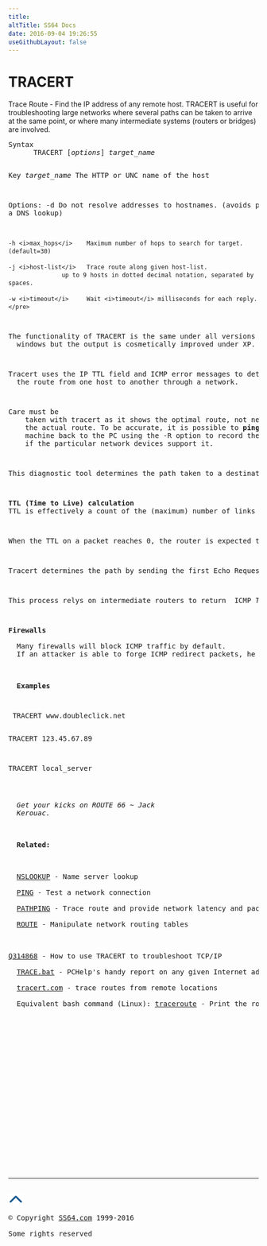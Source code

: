 ```yaml
---
title:
altTitle: SS64 Docs
date: 2016-09-04 19:26:55
useGithubLayout: false
---
```

<!-- #BeginLibraryItem "/Library/head_nt.lbi" --><!-- #EndLibraryItem --><h1>TRACERT</h1> 
<p>Trace Route - Find the IP address of any remote host. TRACERT 
  is useful for troubleshooting large networks where several paths can be taken 
  to arrive at the same point, or where many intermediate systems (routers or 
bridges) are involved. </p>
<pre>Syntax<br>      TRACERT [<i>options</i>] <i>target_name</i>

Key
   <i>target_name</i>     The HTTP or UNC name of the host

Options:
    -d             Do not resolve addresses to hostnames.
                   (avoids performing a DNS lookup)

    -h <i>max_hops</i>    Maximum number of hops to search for target.(default=30)

    -j <i>host-list</i>   Trace route along given host-list. 
                   up to 9 hosts in dotted decimal notation, separated by spaces.

    -w <i>timeout</i>     Wait <i>timeout</i> milliseconds for each reply.</pre>
<p>The functionality of TRACERT is the same under all versions of 
  windows but the output is cosmetically improved under XP.</p>
<p>Tracert uses the IP TTL field and ICMP error messages to determine 
  the route from one host to another through a network. </p>
<p>Care must be 
    taken with tracert as it shows the optimal route, not necessarily 
    the actual route. To be accurate, it is possible to <b>ping</b> from a UNIX 
    machine back to the PC using the -R option to record the route taken - but only 
    if the particular network devices support it. </p>
<p>This diagnostic tool determines the path taken to a destination by sending ICMP Echo Request messages with varying Time to Live (TTL) values to the destination. </p>
<p><b>TTL (Time to Live) calculation</b><br>TTL is effectively a count of the (maximum) number of links to the destination host. Each router along the path decrements the TTL in an IP packet by at least 1 before forwarding it. </p>
<p>When the TTL on a packet reaches 0, the router is expected to return an ICMP <i>Time Exceeded</i> message to the source computer. </p>
<p>Tracert determines the path by sending the first Echo Request message with a TTL of 1 and incrementing the TTL by 1 on each subsequent transmission until either the target host responds or the maximum number of hops is reached. </p>
<p>This process relys on intermediate routers to return  ICMP <i>Time Exceeded</i> messages. However, some routers do not return <i>Time Exceeded </i>messages for packets with expired TTL values and are invisible to the tracert command. In this case, a row of asterisks (*) is displayed for that hop.</p>
<p><b>Firewalls<br>
  </b>Many firewalls will block ICMP traffic by default.
  If an attacker is able to forge ICMP redirect packets, he or she can alter the routing tables on the host and possibly subvert the security of the host by causing traffic to flow via a path you didn't intend. <br>
  <b><br>
  Examples</b></p>
<pre> TRACERT www.doubleclick.net

 TRACERT 123.45.67.89

 TRACERT local_server</pre>
<p><i class="quote">  Get your kicks on ROUTE 66 ~ Jack 
  Kerouac.</i><b><br>
  <br>
  Related:</b><br>
  <br>
  <a href="nslookup.html">NSLOOKUP</a> - Name server lookup <br>
  <a href="ping.html">PING</a> - Test a network connection<br>
  <a href="pathping.html">PATHPING</a> - Trace route and provide network latency and packet loss for each router and link in the path.<br>
  <a href="route.html">ROUTE</a> - Manipulate network routing tables <br>
  <br>
<a href="https://support.microsoft.com/kb/314868/">Q314868</a> - How to use TRACERT to troubleshoot TCP/IP<br>
  <a href="http://www.pc-help.org/trace.htm">TRACE.bat</a> - PCHelp's handy report on any given Internet address<br>
  <a href="http://www.tracert.com/">tracert.com</a> - trace routes from remote locations<br>
  Equivalent bash command (Linux): <a href="../bash/traceroute.html">traceroute</a> - Print the route packets take to network host.</p><!-- #BeginLibraryItem "/Library/foot_nt.lbi" --><p>
<!-- windows300 -->
<ins class="adsbygoogle" style="display:inline-block;width:300px;height:250px" data-ad-client="ca-pub-6140977852749469" data-ad-slot="7649547908"></ins>
<script>
(adsbygoogle = window.adsbygoogle || []).push({});
</script></p>
<hr>
<div id="bl" class="footer"><a href="tracert.html#"><img src="../images/top.png" width="30" height="22" alt="Back to the Top"></a></div>
<div id="br" class="footer, tagline">© Copyright <a href="http://ss64.com/">SS64.com</a> 1999-2016<br>
Some rights reserved</div><!-- #EndLibraryItem -->


